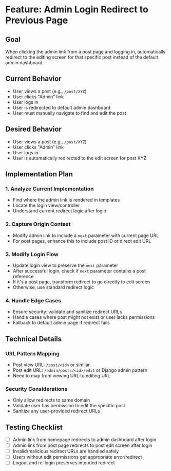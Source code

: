 # Feature: Admin Login Redirect to Previous Page

## Goal
When clicking the admin link from a post page and logging in, automatically redirect to the editing screen for that specific post instead of the default admin dashboard.

## Current Behavior
- User views a post (e.g., `/post/XYZ`)
- User clicks "Admin" link
- User logs in
- User is redirected to default admin dashboard
- User must manually navigate to find and edit the post

## Desired Behavior
- User views a post (e.g., `/post/XYZ`)
- User clicks "Admin" link
- User logs in
- User is automatically redirected to the edit screen for post XYZ

## Implementation Plan

### 1. Analyze Current Implementation
- Find where the admin link is rendered in templates
- Locate the login view/controller
- Understand current redirect logic after login

### 2. Capture Origin Context
- Modify admin link to include a `next` parameter with current page URL
- For post pages, enhance this to include post ID or direct edit URL

### 3. Modify Login Flow
- Update login view to preserve the `next` parameter
- After successful login, check if `next` parameter contains a post reference
- If it's a post page, transform redirect to go directly to edit screen
- Otherwise, use standard redirect logic

### 4. Handle Edge Cases
- Ensure security: validate and sanitize redirect URLs
- Handle cases where post might not exist or user lacks permissions
- Fallback to default admin page if redirect fails

## Technical Details

### URL Pattern Mapping
- Post view URL: `/post/<id>` or similar
- Post edit URL: `/admin/posts/<id>/edit` or Django admin pattern
- Need to map from viewing URL to editing URL

### Security Considerations
- Only allow redirects to same domain
- Validate user has permission to edit the specific post
- Sanitize any user-provided redirect URLs

## Testing Checklist
- [ ] Admin link from homepage redirects to admin dashboard after login
- [ ] Admin link from post page redirects to post edit screen after login
- [ ] Invalid/malicious redirect URLs are handled safely
- [ ] Users without edit permissions get appropriate error/redirect
- [ ] Logout and re-login preserves intended redirect